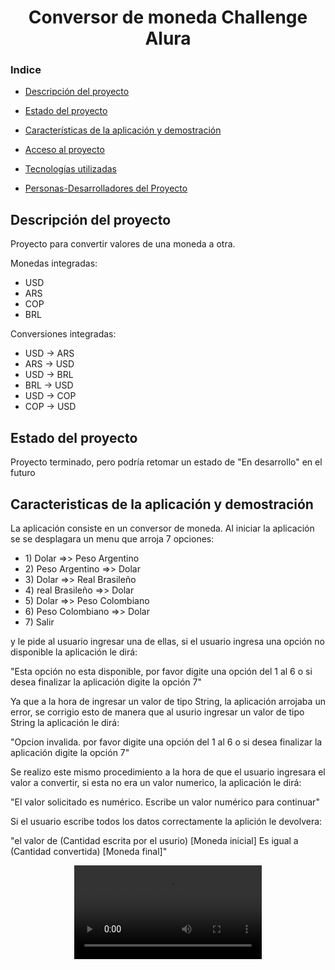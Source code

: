 
<div align = "center">
  
<h1> Conversor de moneda Challenge Alura </h1>

</div>

### Indice

- [Descripción del proyecto](#descripción-del-proyecto)

- [Estado del proyecto](#Estado-del-proyecto)

- [Características de la aplicación y demostración](#Características-de-la-aplicación-y-demostración)

- [Acceso al proyecto](#acceso-proyecto)

- [Tecnologías utilizadas](#tecnologías-utilizadas)

- [Personas-Desarrolladores del Proyecto](#personas-desarrolladores)


## Descripción del proyecto

<p> Proyecto para convertir valores de una moneda a otra. </p>

<p> Monedas integradas: </p>

<ul>
  
  <li> USD </li>
  <li> ARS </li>
  <li> COP </li>
  <li> BRL </li>
 
</ul>


<p> Conversiones integradas: </p>

<ul>
  
  <li> USD -> ARS </li>
  <li> ARS -> USD </li>
  <li> USD -> BRL </li>
  <li> BRL -> USD </li>
  <li> USD -> COP </li>
  <li> COP -> USD </li>
 
</ul>


## Estado del proyecto

<p> Proyecto terminado, pero podría retomar un estado de "En desarrollo" en el futuro </p>

## Caracteristicas de la aplicación y demostración

 <p> La aplicación consiste en un conversor de moneda. Al iniciar la aplicación se se desplagara un menu que arroja 7 opciones: </p>

 <ul> 
 
<li> 1) Dolar =>> Peso Argentino </li>
<li> 2) Peso Argentino =>> Dolar </li>
<li> 3) Dolar =>> Real Brasileño </li>
<li> 4) real Brasileño =>> Dolar </li>
<li> 5) Dolar =>> Peso Colombiano </li>
<li> 6) Peso Colombiano =>> Dolar </li>
<li> 7) Salir </li>
 
 </ul>
   
<p> y le pide al usuario ingresar una de ellas, si el usuario ingresa una opción no disponible la aplicación le dirá: </p>
  
<p> "Esta opción no esta disponible, por favor digite una opción del 1 al 6 o si desea finalizar la aplicación digite la opción 7" </p>

<p> Ya que a la hora de ingresar un valor de tipo String, la aplicación arrojaba un error, se corrigio esto de manera que al usurio ingresar un valor de tipo String la aplicación le dirá: </p>

<p> "Opcion invalida. por favor digite una opción del 1 al 6 o si desea finalizar la aplicación digite la opción 7" </p>

<p> Se realizo este mismo procedimiento a la hora de que el usuario ingresara el valor a convertir, si esta no era un valor numerico, la aplicación le dirá:</p>

<p> "El valor solicitado es numérico. Escribe un valor numérico para continuar" </p>

<p> Si el usuario escribe todos los datos correctamente la aplición le devolvera: </p>

<p> "el valor de (Cantidad escrita por el usurio) [Moneda inicial] Es igual a (Cantidad convertida) [Moneda final]" </p>

<div align="center">

![Demostración](https://github.com/DavidIG99/ChallengeConversorDeMoneda/blob/main/Demostración.mov)

</div>










